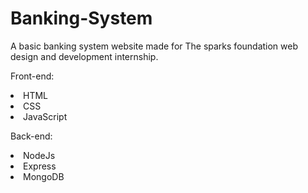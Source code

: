 # Banking-System
A basic banking system website made for The sparks foundation web design and development internship.

Front-end:
<li>HTML</li>
<li>CSS</li>
<li>JavaScript</li>

Back-end:
<li>NodeJs</li>
<li>Express</li>
<li>MongoDB</li>
